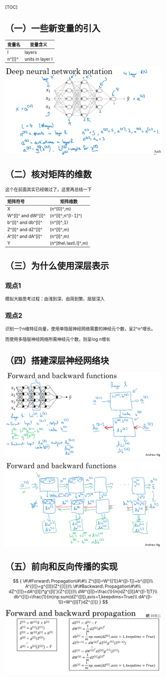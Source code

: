 [TOC]



# （一）一些新变量的引入

| 变量名 | 变量含义         |
| ------ | ---------------- |
| l      | layers           |
| n^[l]^ | units in layer l |

<img src=".image\image-20200807151228154.png" alt="image-20200807151228154"  />



# （二）核对矩阵的维数

这个在前面其实已经做过了，这里再总结一下

| 矩阵符号           | 矩阵维数              |
| :----------------- | --------------------- |
| X                  | (n^[0]^,m)            |
| W^[l]^ and dW^[l]^ | (n^[l]^,n^[l-1]^)     |
| b^[l]^ and db^[l]^ | (n^[l]^,1)            |
| Z^[l]^ and dZ^[l]^ | (n^[l]^,m)            |
| A^[l]^ and dA^[l]^ | (n^[l]^,m)            |
| Y                  | (n^[the\ last\ l]^,m) |

# （三）为什么使用深层表示

## 观点1

模拟大脑思考过程：由浅到深、由简到繁、层层深入

## 观点2

识别一个n维特征向量，使用单隐层神经网络需要的神经元个数，呈2^n^增长。

而使用多隐层神经网络所需神经元个数，则呈log n增长

# （四）搭建深层神经网络块

![image-20200808104810103](.image\image-20200808104810103.png)

![image-20200808104830430](.image\image-20200808104830430.png)

# （五）前向和反向传播的实现

$$
{
\#\#Forward\ Propagation\#\#\\
Z^{[l]}=W^{[1]}A^{[l-1]}+b^{[l]}\\
A^{[l]}=g^{[l]}(Z^{[l]})\\
\#\#Backward\ Propagation\#\#\\
dZ^{[l]}=dA^{[l]}*g^{[l]'}(Z^{[l]})\\
dW^{[l]}=\frac{1}{m}dZ^{[l]}A^{[l-1]T}\\
db^{[l]}=\frac{1}{m}np.sum(dZ^{[l]},axis=1,keepdims=True)\\
dA^{[l-1]}=W^{[l]T}dZ^{[l]}
}
$$

![image-20200808111514741](.image\image-20200808111514741.png)